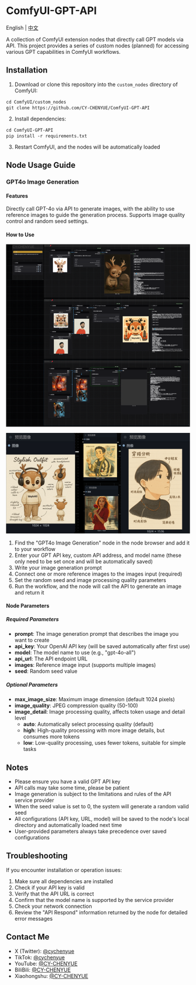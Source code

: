 # ComfyUI-GPT-API

English | [中文](README.md)

A collection of ComfyUI extension nodes that directly call GPT models via API. This project provides a series of custom nodes (planned) for accessing various GPT capabilities in ComfyUI workflows.

## Installation

1. Download or clone this repository into the `custom_nodes` directory of ComfyUI:
```
cd ComfyUI/custom_nodes
git clone https://github.com/CY-CHENYUE/ComfyUI-GPT-API
```

2. Install dependencies:
```
cd ComfyUI-GPT-API
pip install -r requirements.txt
```

3. Restart ComfyUI, and the nodes will be automatically loaded

## Node Usage Guide

### GPT4o Image Generation

#### Features

Directly call GPT-4o via API to generate images, with the ability to use reference images to guide the generation process. Supports image quality control and random seed settings.

#### How to Use

![workflow example](workflow/ComfyUI-GPT-API.png)

![alt text](image/GPT-API.png)

1. Find the "GPT4o Image Generation" node in the node browser and add it to your workflow
2. Enter your GPT API key, custom API address, and model name (these only need to be set once and will be automatically saved)
3. Write your image generation prompt
4. Connect one or more reference images to the images input (required)
5. Set the random seed and image processing quality parameters
6. Run the workflow, and the node will call the API to generate an image and return it

#### Node Parameters

##### Required Parameters
- **prompt**: The image generation prompt that describes the image you want to create
- **api_key**: Your OpenAI API key (will be saved automatically after first use)
- **model**: The model name to use (e.g., "gpt-4o-all")
- **api_url**: The API endpoint URL
- **images**: Reference image input (supports multiple images)
- **seed**: Random seed value

##### Optional Parameters
- **max_image_size**: Maximum image dimension (default 1024 pixels)
- **image_quality**: JPEG compression quality (50-100)
- **image_detail**: Image processing quality, affects token usage and detail level
  - **auto**: Automatically select processing quality (default)
  - **high**: High-quality processing with more image details, but consumes more tokens
  - **low**: Low-quality processing, uses fewer tokens, suitable for simple tasks

## Notes

- Please ensure you have a valid GPT API key
- API calls may take some time, please be patient
- Image generation is subject to the limitations and rules of the API service provider
- When the seed value is set to 0, the system will generate a random valid seed
- All configurations (API key, URL, model) will be saved to the node's local directory and automatically loaded next time
- User-provided parameters always take precedence over saved configurations

## Troubleshooting

If you encounter installation or operation issues:

1. Make sure all dependencies are installed
2. Check if your API key is valid
3. Verify that the API URL is correct
4. Confirm that the model name is supported by the service provider
5. Check your network connection
6. Review the "API Respond" information returned by the node for detailed error messages

## Contact Me

- X (Twitter): [@cychenyue](https://x.com/cychenyue)
- TikTok: [@cychenyue](https://www.tiktok.com/@cychenyue)
- YouTube: [@CY-CHENYUE](https://www.youtube.com/@CY-CHENYUE)
- BiliBili: [@CY-CHENYUE](https://space.bilibili.com/402808950)
- Xiaohongshu: [@CY-CHENYUE](https://www.xiaohongshu.com/user/profile/6360e61f000000001f01bda0) 